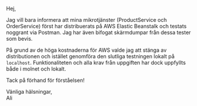 Hej,

Jag vill bara informera att mina mikrotjänster (ProductService och OrderService) först har distribuerats på AWS Elastic Beanstalk och testats noggrant via Postman. Jag har även bifogat skärmdumpar från dessa tester som bevis. 

På grund av de höga kostnaderna för AWS valde jag att stänga av distributionen och istället genomföra den slutliga testningen lokalt på `localhost`. Funktionaliteten och alla krav från uppgiften har dock uppfyllts både i molnet och lokalt.

Tack på förhand för förståelsen!

Vänliga hälsningar,  
Ali